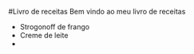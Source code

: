 #Livro de receitas 
Bem vindo ao meu livro de receitas 
- Strogonoff de frango 
- Creme de leite
- 
